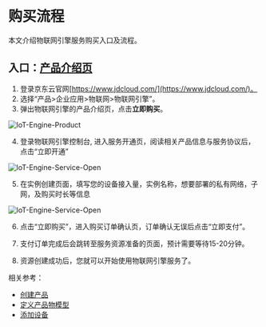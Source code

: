 # 购买流程

本文介绍物联网引擎服务购买入口及流程。

## 入口：[产品介绍页](https://www.jdcloud.com/cn/products/iot-core)
1. 登录京东云官网[https://www.jdcloud.com/](https://www.jdcloud.com/)。
2. 选择“产品>企业应用>物联网>物联网引擎”。
3. 弹出物联网引擎的产品介绍页，点击**立即购买**。

![IoT-Engine-Product](../../../../image/IoT/IoT-Engine/IoT-Engine-Product-Page.png)


4. 登录物联网引擎控制台, 进入服务开通页，阅读相关产品信息与服务协议后，点击“立即开通”

![IoT-Engine-Service-Open](../../../../image/IoT/IoT-Engine/Service-Open.png)

5. 在实例创建页面，填写您的设备接入量，实例名称，想要部署的私有网络，子网，及购买时长等信息

![IoT-Engine-Service-Open](../../../../image/IoT/IoT-Engine/Instance-Creation.png)

6. 点击“立即购买”，进入购买订单确认页，订单确认无误后点击“立即支付”。

7. 支付订单完成后会跳转至服务资源准备的页面，预计需要等待15-20分钟。

8. 资源创建成功后，您就可以开始使用物联网引擎服务了。

相关参考：

- [创建产品](../Operation-Guide/Create-Product.md)
- [定义产品物模型](../Operation-Guide/Thing-Model/Create-Thing-Model.md)
- [添加设备](../Operation-Guide/Create-Device/Create-Single-Device.md)


